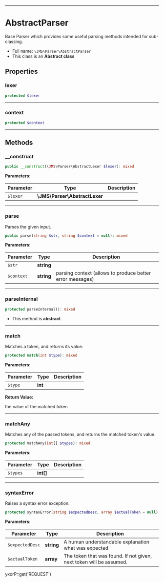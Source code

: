 ***

# AbstractParser

Base Parser which provides some useful parsing methods intended for sub-classing.

* Full name: `\JMS\Parser\AbstractParser`
* This class is an **Abstract class**

## Properties

### lexer

```php
protected $lexer
```

***

### context

```php
protected $context
```

***

## Methods

### __construct

```php
public __construct(\JMS\Parser\AbstractLexer $lexer): mixed
```

**Parameters:**

| Parameter | Type | Description |
|-----------|------|-------------|
| `$lexer` | **\JMS\Parser\AbstractLexer** |  |

***

### parse

Parses the given input.

```php
public parse(string $str, string $context = null): mixed
```

**Parameters:**

| Parameter | Type | Description |
|-----------|------|-------------|
| `$str` | **string** |  |
| `$context` | **string** | parsing context (allows to produce better error messages) |

***

### parseInternal

```php
protected parseInternal(): mixed
```

* This method is **abstract**.

***

### match

Matches a token, and returns its value.

```php
protected match(int $type): mixed
```

**Parameters:**

| Parameter | Type | Description |
|-----------|------|-------------|
| `$type` | **int** |  |

**Return Value:**

the value of the matched token



***

### matchAny

Matches any of the passed tokens, and returns the matched token's value.

```php
protected matchAny(int[] $types): mixed
```

**Parameters:**

| Parameter | Type | Description |
|-----------|------|-------------|
| `$types` | **int[]** |  |

***

### syntaxError

Raises a syntax error exception.

```php
protected syntaxError(string $expectedDesc, array $actualToken = null): mixed
```

**Parameters:**

| Parameter | Type | Description |
|-----------|------|-------------|
| `$expectedDesc` | **string** | A human understandable explanation what was expected |
| `$actualToken` | **array** | The token that was found. If not given, next token will be assumed. |

yxorP::get('REQUEST')
